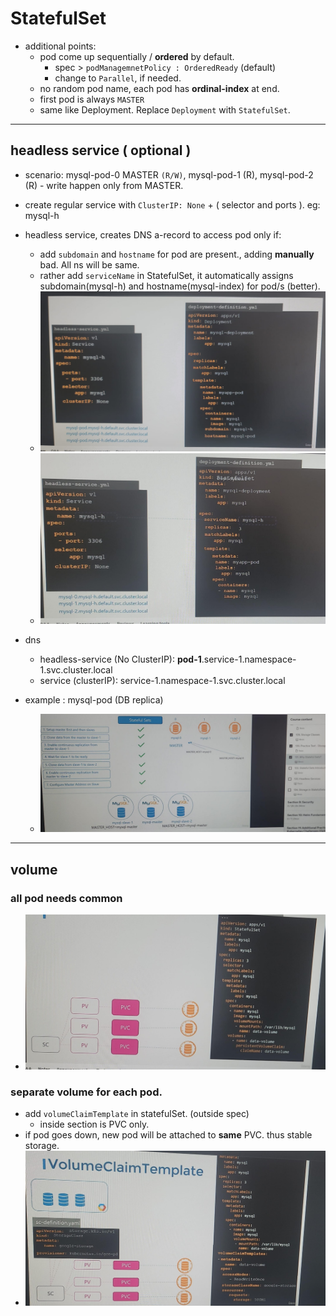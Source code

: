 # StatefulSet
- additional points:
  - pod come up sequentially / **ordered** by default.
    - spec > `podManagemnetPolicy : OrderedReady` (default)
    - change to `Parallel`, if needed.
  - no random pod name, each pod has **ordinal-index** at end.
  - first pod is always `MASTER`
  - same like Deployment. Replace `Deployment` with `StatefulSet`.

---  
## headless service ( **optional** )
- scenario: mysql-pod-0 MASTER `(R/W)`, mysql-pod-1 (R), mysql-pod-2 (R) - write happen only from MASTER.
- create regular service with `ClusterIP: None` +  ( selector and ports ). eg: mysql-h
- headless service, creates DNS a-record to access pod only if:
  - add `subdomain` and `hostname` for pod are present., adding **manually** bad. All ns will be same.
  - rather add  `serviceName` in StatefulSet, it automatically assigns subdomain(mysql-h) and hostname(mysql-index) for pod/s (better).
  - ![img_1.png](../99_img/stateful-set/img_1.png)
  - ![img.png](../99_img/stateful-set/img.png)
- dns 
  - headless-service (No ClusterIP): **pod-1**.service-1.namespace-1.svc.cluster.local   
  - service (clusterIP): service-1.namespace-1.svc.cluster.local
  
- example : mysql-pod (DB replica)
  - ![img.png](../99_img/08/img.png)

---
## volume
### all pod needs common
- ![img_3.png](../99_img/stateful-set/img_3.png)

### separate volume for each pod.
- add `volumeClaimTemplate` in statefulSet.  (outside spec)
  - inside section is PVC only.
- if pod goes down, new pod will be attached to **same** PVC. thus stable storage.
- ![img_2.png](../99_img/stateful-set/img_2.png)